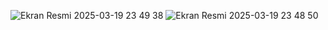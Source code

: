 ![Ekran Resmi 2025-03-19 23 49 38](https://github.com/user-attachments/assets/7e31eebb-87c0-4996-aed5-a7a54ef7c9ed)
![Ekran Resmi 2025-03-19 23 48 50](https://github.com/user-attachments/assets/d16f76d6-d737-41a5-ac4d-48b01ef4ccd4)

